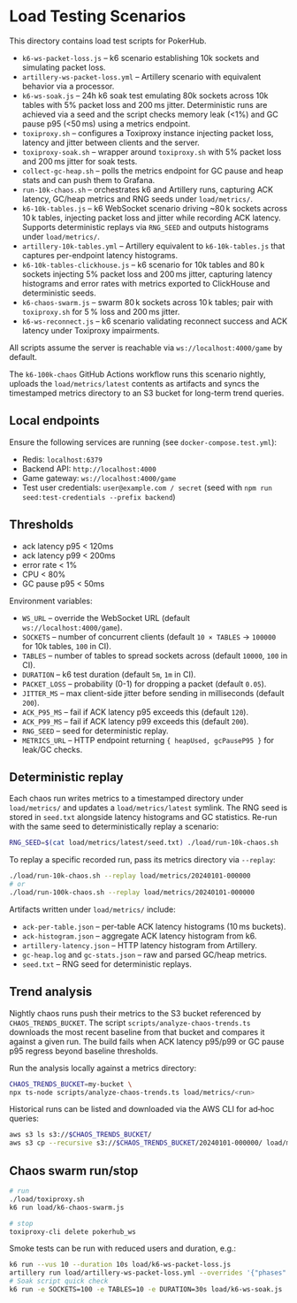 # Load Testing Scenarios

This directory contains load test scripts for PokerHub.

- `k6-ws-packet-loss.js` – k6 scenario establishing 10k sockets and simulating packet loss.
- `artillery-ws-packet-loss.yml` – Artillery scenario with equivalent behavior via a processor.
- `k6-ws-soak.js` – 24h k6 soak test emulating 80k sockets across 10k tables with 5% packet loss and 200 ms jitter. Deterministic runs are achieved via a seed and the script checks memory leak (<1%) and GC pause p95 (<50 ms) using a metrics endpoint.
- `toxiproxy.sh` – configures a Toxiproxy instance injecting packet loss, latency and jitter between clients and the server.
- `toxiproxy-soak.sh` – wrapper around `toxiproxy.sh` with 5% packet loss and 200 ms jitter for soak tests.
- `collect-gc-heap.sh` – polls the metrics endpoint for GC pause and heap stats and can push them to Grafana.
- `run-10k-chaos.sh` – orchestrates k6 and Artillery runs, capturing ACK latency, GC/heap metrics and RNG seeds under `load/metrics/`.
- `k6-10k-tables.js` – k6 WebSocket scenario driving ~80 k sockets across 10 k tables, injecting packet loss and jitter while recording ACK latency. Supports deterministic replays via `RNG_SEED` and outputs histograms under `load/metrics/`.
- `artillery-10k-tables.yml` – Artillery equivalent to `k6-10k-tables.js` that captures per-endpoint latency histograms.
- `k6-10k-tables-clickhouse.js` – k6 scenario for 10k tables and 80 k sockets injecting 5% packet loss and 200 ms jitter, capturing latency histograms and error rates with metrics exported to ClickHouse and deterministic seeds.
- `k6-chaos-swarm.js` – swarm 80 k sockets across 10 k tables; pair with `toxiproxy.sh` for 5 % loss and 200 ms jitter.
- `k6-ws-reconnect.js` – k6 scenario validating reconnect success and ACK latency under Toxiproxy impairments.

All scripts assume the server is reachable via `ws://localhost:4000/game` by default.

The `k6-100k-chaos` GitHub Actions workflow runs this scenario nightly,
uploads the `load/metrics/latest` contents as artifacts and syncs the
timestamped metrics directory to an S3 bucket for long-term trend queries.

## Local endpoints

Ensure the following services are running (see `docker-compose.test.yml`):

- Redis: `localhost:6379`
- Backend API: `http://localhost:4000`
- Game gateway: `ws://localhost:4000/game`
- Test user credentials: `user@example.com / secret` (seed with `npm run seed:test-credentials --prefix backend`)
## Thresholds

- ack latency p95 < 120ms
- ack latency p99 < 200ms
- error rate < 1%
- CPU < 80%
- GC pause p95 < 50ms

Environment variables:
- `WS_URL` – override the WebSocket URL (default `ws://localhost:4000/game`).
- `SOCKETS` – number of concurrent clients (default `10 × TABLES` → `100000` for 10k tables, `100` in CI).
- `TABLES` – number of tables to spread sockets across (default `10000`, `100` in CI).
- `DURATION` – k6 test duration (default `5m`, `1m` in CI).
- `PACKET_LOSS` – probability (0-1) for dropping a packet (default `0.05`).
- `JITTER_MS` – max client-side jitter before sending in milliseconds (default `200`).
- `ACK_P95_MS` – fail if ACK latency p95 exceeds this (default `120`).
- `ACK_P99_MS` – fail if ACK latency p99 exceeds this (default `200`).
- `RNG_SEED` – seed for deterministic replay.
- `METRICS_URL` – HTTP endpoint returning `{ heapUsed, gcPauseP95 }` for leak/GC checks.

## Deterministic replay

Each chaos run writes metrics to a timestamped directory under `load/metrics/`
and updates a `load/metrics/latest` symlink. The RNG seed is stored in
`seed.txt` alongside latency histograms and GC statistics. Re-run with the same
seed to deterministically replay a scenario:

```sh
RNG_SEED=$(cat load/metrics/latest/seed.txt) ./load/run-10k-chaos.sh
```

To replay a specific recorded run, pass its metrics directory via `--replay`:

```sh
./load/run-10k-chaos.sh --replay load/metrics/20240101-000000
# or
./load/run-100k-chaos.sh --replay load/metrics/20240101-000000
```

Artifacts written under `load/metrics/` include:

- `ack-per-table.json` – per-table ACK latency histograms (10 ms buckets).
- `ack-histogram.json` – aggregate ACK latency histogram from k6.
- `artillery-latency.json` – HTTP latency histogram from Artillery.
- `gc-heap.log` and `gc-stats.json` – raw and parsed GC/heap metrics.
- `seed.txt` – RNG seed for deterministic replays.

## Trend analysis

Nightly chaos runs push their metrics to the S3 bucket referenced by
`CHAOS_TRENDS_BUCKET`. The script `scripts/analyze-chaos-trends.ts` downloads
the most recent baseline from that bucket and compares it against a given run.
The build fails when ACK latency p95/p99 or GC pause p95 regress beyond
baseline thresholds.

Run the analysis locally against a metrics directory:

```sh
CHAOS_TRENDS_BUCKET=my-bucket \
npx ts-node scripts/analyze-chaos-trends.ts load/metrics/<run>
```

Historical runs can be listed and downloaded via the AWS CLI for ad‑hoc
queries:

```sh
aws s3 ls s3://$CHAOS_TRENDS_BUCKET/
aws s3 cp --recursive s3://$CHAOS_TRENDS_BUCKET/20240101-000000/ load/metrics/20240101-000000
```

## Chaos swarm run/stop

```sh
# run
./load/toxiproxy.sh
k6 run load/k6-chaos-swarm.js

# stop
toxiproxy-cli delete pokerhub_ws
```

Smoke tests can be run with reduced users and duration, e.g.:

```sh
k6 run --vus 10 --duration 10s load/k6-ws-packet-loss.js
artillery run load/artillery-ws-packet-loss.yml --overrides '{"phases":[{"duration":10,"arrivalRate":10}]}'
# Soak script quick check
k6 run -e SOCKETS=100 -e TABLES=10 -e DURATION=30s load/k6-ws-soak.js
```
